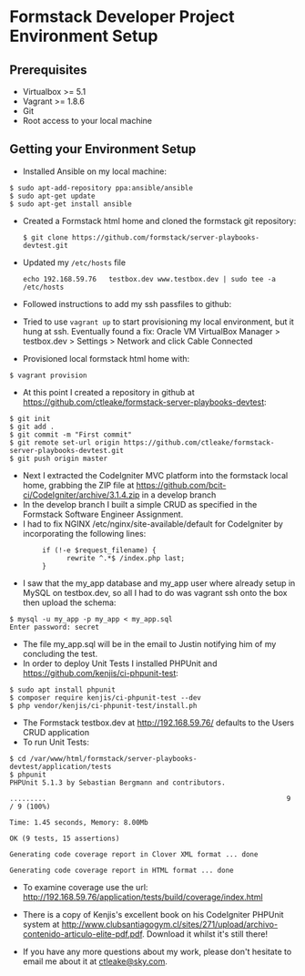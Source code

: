# Formstack Developer Project Environment Setup

## Prerequisites

- Virtualbox >= 5.1
- Vagrant >= 1.8.6
- Git
- Root access to your local machine

## Getting your Environment Setup
- Installed Ansible on my local machine:

```
$ sudo apt-add-repository ppa:ansible/ansible
$ sudo apt-get update
$ sudo apt-get install ansible

```

- Created a Formstack html home and cloned the formstack git repository:

    ```
    $ git clone https://github.com/formstack/server-playbooks-devtest.git
    ```

- Updated my `/etc/hosts` file

    ```
    echo 192.168.59.76   testbox.dev www.testbox.dev | sudo tee -a /etc/hosts
    ```

- Followed instructions to add my ssh passfiles to github:


- Tried to use  `vagrant up` to start provisioning my local environment, but it hung at ssh. Eventually found a fix: Oracle VM VirtualBox Manager > testbox.dev > Settings > Network and click Cable Connected


- Provisioned local formstack html home with: 

```
$ vagrant provision
```

- At this point I created a repository in github at https://github.com/ctleake/formstack-server-playbooks-devtest:

```
$ git init
$ git add .
$ git commit -m "First commit"
$ git remote set-url origin https://github.com/ctleake/formstack-server-playbooks-devtest.git
$ git push origin master
```

- Next I extracted the CodeIgniter MVC platform into the formstack local home, grabbing the ZIP file at https://github.com/bcit-ci/CodeIgniter/archive/3.1.4.zip in a develop branch
- In the develop branch I built a simple CRUD as specified in the Formstack Software Engineer Assignment.
- I had to fix NGINX /etc/nginx/site-available/default for CodeIgniter by incorporating the following lines:

```
        if (!-e $request_filename) {
              rewrite ^.*$ /index.php last;   
        }
```

- I saw that the my_app database and my_app user where already setup in MySQL on testbox.dev, so all I had to do was vagrant ssh onto the box then upload the schema:

```
$ mysql -u my_app -p my_app < my_app.sql
Enter password: secret
```

- The file my_app.sql will be in the email to Justin notifying him of my concluding the test.
- In order to deploy Unit Tests I installed PHPUnit and https://github.com/kenjis/ci-phpunit-test:

```
$ sudo apt install phpunit
$ composer require kenjis/ci-phpunit-test --dev
$ php vendor/kenjis/ci-phpunit-test/install.ph
```

- The Formstack testbox.dev at http://192.168.59.76/ defaults to the Users CRUD application 
- To run Unit Tests:

```
$ cd /var/www/html/formstack/server-playbooks-devtest/application/tests
$ phpunit
PHPUnit 5.1.3 by Sebastian Bergmann and contributors.

.........                                                           9 / 9 (100%)

Time: 1.45 seconds, Memory: 8.00Mb

OK (9 tests, 15 assertions)

Generating code coverage report in Clover XML format ... done

Generating code coverage report in HTML format ... done
```

- To examine coverage use the url:  http://192.168.59.76/application/tests/build/coverage/index.html

- There is a copy of Kenjis's excellent book on his CodeIgniter PHPUnit system at http://www.clubsantiagogym.cl/sites/271/upload/archivo-contenido-articulo-elite-pdf.pdf. Download it whilst it's still there!

- If you have any more questions about my work, please don't hesitate to email me about it at ctleake@sky.com.

  ​